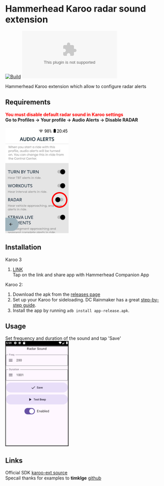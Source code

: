 # Hammerhead Karoo radar sound extension

[![Build](https://github.com/itxsvv/kxradar/actions/workflows/android.yml/badge.svg)](https://github.com/itxsvv/kxradar/actions/workflows/android.yml)
![GitHub Downloads (specific asset, all releases)](https://img.shields.io/github/downloads/itxsvv/kxradar/app-release.apk)

Hammerhead Karoo extension which allow to configure radar alerts

## Requirements
<font color="red">**You must disable default radar sound in Karoo settings</font>\
Go to Profiles -> Your profile -> Audio Alerts -> Disable RADAR**\
\
![DisableAudioAlerts](audioalerts.png)

## Installation
Karoo 3
1. [LINK](https://github.com/itxsvv/kxradar/releases/latest/download/app-release.apk)\
Tap on the link and share app with Hammerhead Companion App

Karoo 2:

1. Download the apk from the [releases page](https://github.com/itxsvv/kxradar/releases)
2. Set up your Karoo for sideloading. DC Rainmaker has a great [step-by-step guide](https://www.dcrainmaker.com/2021/02/how-to-sideload-android-apps-on-your-hammerhead-karoo-1-karoo-2.html).
3. Install the app by running `adb install app-release.apk`.

## Usage
Set frequency and duration of the sound and tap 'Save'\
![Screenshot](kxradar_screen.png)


## Links
Official SDK
[karoo-ext source](https://github.com/hammerheadnav/karoo-ext)\
Specail thanks for examples to **timklge**
[github](https://github.com/timklge?tab=repositories)

